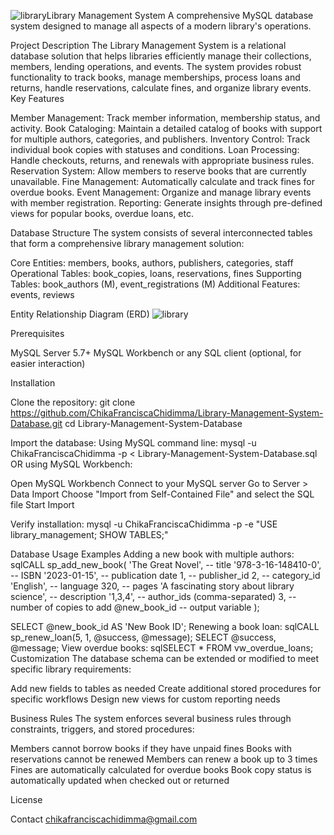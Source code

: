 ![library](https://github.com/user-attachments/assets/701b9d4b-8cc5-4c91-8ade-12b727419b9b)Library Management System
A comprehensive MySQL database system designed to manage all aspects of a modern library's operations.

Project Description
The Library Management System is a relational database solution that helps libraries efficiently manage their collections, members, lending operations, and events. The system provides robust functionality to track books, manage memberships, process loans and returns, handle reservations, calculate fines, and organize library events.
Key Features

Member Management: Track member information, membership status, and activity.
Book Cataloging: Maintain a detailed catalog of books with support for multiple authors, categories, and publishers.
Inventory Control: Track individual book copies with statuses and conditions.
Loan Processing: Handle checkouts, returns, and renewals with appropriate business rules.
Reservation System: Allow members to reserve books that are currently unavailable.
Fine Management: Automatically calculate and track fines for overdue books.
Event Management: Organize and manage library events with member registration.
Reporting: Generate insights through pre-defined views for popular books, overdue loans, etc.

Database Structure
The system consists of several interconnected tables that form a comprehensive library management solution:

Core Entities: members, books, authors, publishers, categories, staff
Operational Tables: book_copies, loans, reservations, fines
Supporting Tables: book_authors (M), event_registrations (M)
Additional Features: events, reviews

Entity Relationship Diagram (ERD)
![library](https://github.com/user-attachments/assets/90d9011b-be9e-470f-a949-eccc02c23e53)


Prerequisites

MySQL Server 5.7+ 
MySQL Workbench or any SQL client (optional, for easier interaction)

Installation

Clone the repository:
git clone https://github.com/ChikaFranciscaChidimma/Library-Management-System-Database.git
cd Library-Management-System-Database

Import the database:
Using MySQL command line:
mysql -u ChikaFranciscaChidimma -p < Library-Management-System-Database.sql
OR using MySQL Workbench:

Open MySQL Workbench
Connect to your MySQL server
Go to Server > Data Import
Choose "Import from Self-Contained File" and select the SQL file
Start Import


Verify installation:
mysql -u ChikaFranciscaChidimma -p -e "USE library_management; SHOW TABLES;"


Database Usage Examples
Adding a new book with multiple authors:
sqlCALL sp_add_new_book(
  'The Great Novel', -- title
  '978-3-16-148410-0', -- ISBN
  '2023-01-15', -- publication date
  1, -- publisher_id
  2, -- category_id
  'English', -- language
  320, -- pages
  'A fascinating story about library science', -- description
  '1,3,4', -- author_ids (comma-separated)
  3, -- number of copies to add
  @new_book_id -- output variable
);

SELECT @new_book_id AS 'New Book ID';
Renewing a book loan:
sqlCALL sp_renew_loan(5, 1, @success, @message);
SELECT @success, @message;
View overdue books:
sqlSELECT * FROM vw_overdue_loans;
Customization
The database schema can be extended or modified to meet specific library requirements:

Add new fields to tables as needed
Create additional stored procedures for specific workflows
Design new views for custom reporting needs

Business Rules
The system enforces several business rules through constraints, triggers, and stored procedures:

Members cannot borrow books if they have unpaid fines
Books with reservations cannot be renewed
Members can renew a book up to 3 times
Fines are automatically calculated for overdue books
Book copy status is automatically updated when checked out or returned

License

Contact
chikafranciscachidimma@gmail.com
